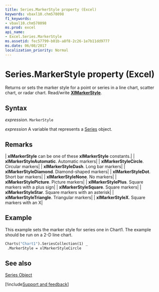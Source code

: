 ```yaml
---
title: Series.MarkerStyle property (Excel)
keywords: vbaxl10.chm578098
f1_keywords:
- vbaxl10.chm578098
ms.prod: excel
api_name:
- Excel.Series.MarkerStyle
ms.assetid: fec57799-b01b-a8f8-2c26-1e7b11dd9777
ms.date: 06/08/2017
localization_priority: Normal
---
```



# Series.MarkerStyle property (Excel)

Returns or sets the marker style for a point or series in a line chart, scatter chart, or radar chart. Read/write  **[XlMarkerStyle](Excel.XlMarkerStyle.md)**.


## Syntax

_expression_. `MarkerStyle`

_expression_ A variable that represents a [Series](Excel.Series-graph-object.md) object.


## Remarks





| **xlMarkerStyle** can be one of these **xlMarkerStyle** constants.|
| **xlMarkerStyleAutomatic**. Automatic markers|
| **xlMarkerStyleCircle**. Circular markers|
| **xlMarkerStyleDash**. Long bar markers|
| **xlMarkerStyleDiamond**. Diamond-shaped markers|
| **xlMarkerStyleDot**. Short bar markers|
| **xlMarkerStyleNone**. No markers|
| **xlMarkerStylePicture**. Picture markers|
| **xlMarkerStylePlus**. Square markers with a plus sign|
| **xlMarkerStyleSquare**. Square markers|
| **xlMarkerStyleStar**. Square markers with an asterisk|
| **xlMarkerStyleTriangle**. Triangular markers|
| **xlMarkerStyleX**. Square markers with an X|

## Example

This example sets the marker style for series one in Chart1. The example should be run on a 2-D line chart.


```vb
Charts("Chart1").SeriesCollection(1) _ 
 .MarkerStyle = xlMarkerStyleCircle 

```


## See also


[Series Object](Excel.Series(object).md)

[!include[Support and feedback](~/includes/feedback-boilerplate.md)]
